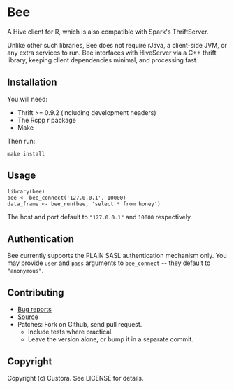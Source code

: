 # Bee

A Hive client for R, which is also compatible with Spark's ThriftServer.

Unlike other such libraries, Bee does not require rJava, a client-side JVM, or
any extra services to run. Bee interfaces with HiveServer via a C++ thrift
library, keeping client dependencies minimal, and processing fast.

## Installation

You will need:

* Thrift >= 0.9.2 (including development headers)
* The Rcpp r package
* Make

Then run:

    make install

## Usage

    library(bee)
    bee <- bee_connect('127.0.0.1', 10000)
    data_frame <- bee_run(bee, 'select * from honey')

The host and port default to `"127.0.0.1"` and `10000` respectively.

## Authentication

Bee currently supports the PLAIN SASL authentication mechanism only. You may
provide `user` and `pass` arguments to `bee_connect` -- they default to
`"anonymous"`.

## Contributing

 * [Bug reports](https://github.com/custora/bee/issues)
 * [Source](https://github.com/custora/bee)
 * Patches: Fork on Github, send pull request.
   * Include tests where practical.
   * Leave the version alone, or bump it in a separate commit.

## Copyright

Copyright (c) Custora. See LICENSE for details.
